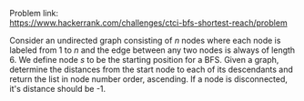 Problem link: </br>
https://www.hackerrank.com/challenges/ctci-bfs-shortest-reach/problem

Consider an undirected graph consisting of *n* nodes where each node is labeled from 1 to *n* and the edge between any two nodes is always of length 6. We define node *s* to be the starting position for a BFS. Given a graph, determine the distances from the start node to each of its descendants and return the list in node number order, ascending. If a node is disconnected, it's distance should be -1.